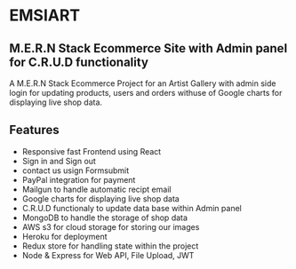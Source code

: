 # EMSIART
## M.E.R.N Stack Ecommerce Site with Admin panel for C.R.U.D functionality

A M.E.R.N Stack Ecommerce Project for an Artist Gallery with admin side login for updating products, users and orders withuse of Google charts for displaying live shop data.

## Features 

- Responsive fast Frontend using React
- Sign in and Sign out
- contact us usign Formsubmit
- PayPal integration for payment  
- Mailgun to handle automatic recipt email
- Google charts for displaying live shop data
- C.R.U.D functionaly to update data base within Admin panel
- MongoDB to handle the storage of shop data
- AWS s3 for cloud storage for storing our images 
- Heroku for deployment
- Redux store for handling state within the project
- Node & Express for Web API, File Upload, JWT

